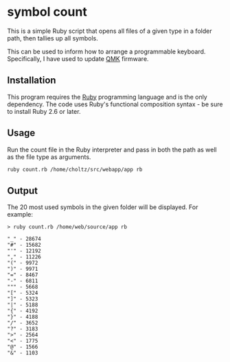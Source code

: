 # symbol count
This is a simple Ruby script that opens all files of a given type in a folder path, then tallies up all symbols.

This can be used to inform how to arrange a programmable keyboard. Specifically, I have used to update [QMK](https://docs.qmk.fm/) firmware.

## Installation
This program requires the [Ruby](https://www.ruby-lang.org) programming language and is the only dependency. The code uses Ruby's functional composition syntax - be sure to install Ruby 2.6 or later.

## Usage
Run the count file in the Ruby interpreter and pass in both the path as well as the file type as arguments.
```bash
ruby count.rb /home/choltz/src/webapp/app rb
```

## Output
The 20 most used symbols in the given folder will be displayed. For example:

```
> ruby count.rb /home/web/source/app rb

"_" - 28674
"#" - 15682
"'" - 12192
"," - 11226
"(" - 9972
")" - 9971
"=" - 8467
"-" - 6811
""" - 5668
"[" - 5324
"]" - 5323
"|" - 5188
"{" - 4192
"}" - 4188
"/" - 3652
"?" - 3183
">" - 2564
"<" - 1775
"@" - 1566
"&" - 1103
```
